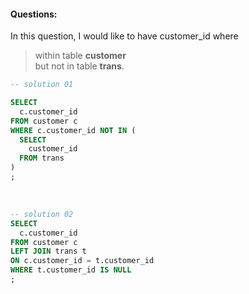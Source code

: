 #### Questions: 
In this question, I would like to have customer_id where
> within table **customer**    
> but not in table **trans**.

```sql
-- solution 01

SELECT 
  c.customer_id
FROM customer c
WHERE c.customer_id NOT IN (
  SELECT 
    customer_id 
  FROM trans
)
;
```

<br/>       

```sql
-- solution 02
SELECT 
  c.customer_id
FROM customer c
LEFT JOIN trans t
ON c.customer_id = t.customer_id
WHERE t.customer_id IS NULL
;
```
